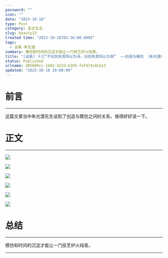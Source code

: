 ```yaml
---
password: ""
icon: ""
date: "2023-10-18"
type: Post
category: 走近生活
slug: beauty13
Created time: "2023-10-18T02:36:00.000Z"
tags:
  - 谈美-朱光潜
summary: 模仿和时间的沉淀才能让一门技艺炉火纯青。
title: "[谈美] 十三“不似则失其所以为诗，似则失其所以为我”  ——创造与模仿 （朱光潜）"
status: Published
urlname: d85688cc-1b02-422d-b395-fef474c0cb13
updated: "2023-10-18 20:08:00"
---
```


# 前言

---

这篇文章当中朱光潜先生谈到了创造与模仿之间的关系，值得好好读一下。

# 正文

---

![](https://bu.dusays.com/2023/10/17/652e8e339c8c8.png)

![](https://bu.dusays.com/2023/10/17/652e8e34f121e.png)

![](https://bu.dusays.com/2023/10/17/652e8e363ed12.png)

![](https://bu.dusays.com/2023/10/17/652e8e376c3eb.png)

![](https://bu.dusays.com/2023/10/17/652e8e38ac7a9.png)

![](https://bu.dusays.com/2023/10/17/652e8e3ae931a.png)

# 总结

---

模仿和时间的沉淀才能让一门技艺炉火纯青。

---
